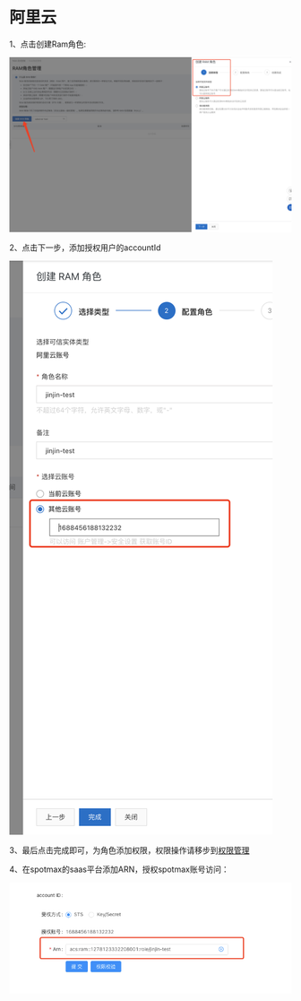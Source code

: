 # 阿里云

1、点击创建Ram角色:

![](../../.gitbook/assets/image%20%28164%29.png)

2、点击下一步，添加授权用户的accountId

![](../../.gitbook/assets/image%20%28165%29.png)

3、最后点击完成即可，为角色添加权限，权限操作请移步到[权限管理](https://docs.spotmaxtech.com/saas-gong-neng-jie-shao/quan-xian-guan-li/e-li-yun)

4、在spotmax的saas平台添加ARN，授权spotmax账号访问：  


![](../../.gitbook/assets/image%20%28168%29.png)

